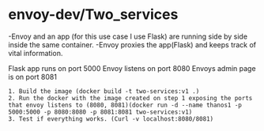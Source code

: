 # envoy-dev/Two_services

-Envoy and an app (for this use case I use Flask) are running side by side inside the same container.
-Envoy proxies the app(Flask) and keeps track of vital information.

Flask app runs on port 5000
Envoy listens on port  8080
Envoys admin page is on port 8081

	1. Build the image (docker build -t two-services:v1 .)
	2. Run the docker with the image created on step 1 exposing the ports that envoy listens to (8080, 8081)(docker run -d --name thanos1 -p 5000:5000 -p 8080:8080 -p 8081:8081 two-services:v1)
	3. Test if everything works. (Curl -v localhost:8080/8081)
